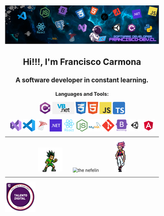 <a href="https://www.francisco-dev.cl" target="_blank"> <img src="assets/a-background.png" alt="The Nefelin"/> </a>

<h1 align="center">
  Hi!!!, I'm Francisco Carmona <br>
</h1>

<h2 align="center">A software developer in constant learning.</h2>

<h3 align="center">Languages and Tools:</h3>

<div align="center">
<img src="assets/l-csharp.svg" alt="C#" height="40px"/>
<img src="assets/l-vbdot.png" alt="VB" height="40px"/>
<img src="assets/l-css.png" alt="CSS" height="40px"/>
<img src="assets/l-html.png" alt="HTML" height="40px"/>
<img src="assets/l-javascript.svg" alt="JS" height="40px"/>
<img src="assets/l-typescript.svg" alt="TS" height="40px"/>

<a href="https://visualstudio.microsoft.com/es/vs/" target="_blank"><img src="assets/t-vs-studio.svg" alt="Visual Studio" height="40px"/></a>
<a href="https://code.visualstudio.com/" target="_blank"><img src="assets/t-vs-code.png" alt="VS Code" height="40px"/></a>
<a href="https://www.microsoft.com/es-es/sql-server/sql-server-downloads" target="_blank"><img src="assets/t-sql-server.png" alt="SQL Server" height="40px"/></a>
<a href="https://code.visualstudio.com/" target="_blank"><img src="assets/t-dotnet.svg" alt="dot NET" height="40px"/></a>
<a href="https://reactjs.org/" target="_blank"><img src="assets/t-react.svg" alt="React" height="40px"/></a>
<a href="https://nodejs.org/es/" target="_blank"><img src="assets/t-node.png" alt="Node" height="40px"/></a>
<a href="https://www.mysql.com/" target="_blank"><img src="assets/t-mysql.svg" alt="MySql" height="40px"/></a>
<a href="https://git-scm.com/" target="_blank"><img src="assets/t-git.svg" alt="Git" height="40px"/></a>
<a href="https://getbootstrap.com/" target="_blank"><img src="assets/t-bootstrap.svg" alt="Bootstrap" height="40px"/></a>
<a href="https://unity.com/" target="_blank"><img src="assets/t-unity.png" alt="Unity" height="40px"/></a>
<a href="https://angular.dev/" target="_blank"><img src="assets/t-angular.svg" alt="Angular" height="40px"/></a>
</div>

<hr/>
  
<div align="center">
  <img src="assets/a-gon.png" alt="gon" height="80px"/>
  &nbsp; &nbsp; &nbsp; &nbsp;
  <img src="https://github-readme-stats.vercel.app/api/top-langs/?username=TheNefelin&layout=compact&text_color=daf7dc&bg_color=151515" alt="the nefelin" />
  &nbsp; &nbsp; &nbsp; &nbsp; &nbsp; &nbsp;
  <img src="assets/a-hizoka.png" alt="hizoka" height="100px"/>
</div>

<hr/>

<a href="https://www.acreditta.com/credential/63c99def-c48d-4495-aab5-00a3158d10a0">
  <img src="assets/TD_JS.png" alt="Descripción de la imagen" height="100px">
</a>

